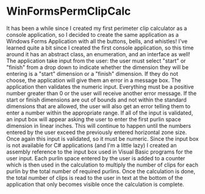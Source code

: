 # WinFormsPermClipCalc
It has been a while since I created my first perimeter clip calculator as a console application, so I decided to create the same application as a Windows Forms Application with all the buttons, bells, and whistles! I've learned quite a bit since I created the first console application, so this time around it has an abstract class, an enumeration, and an interface as well! The application take input from the user: the user must select "start" or "finish" from a drop down to indicate whether the dimension they will be entering is a "start" dimension or a "finish" dimension. If they do not choose, the application will give them an error in a message box. The application then validates the numeric input. Everything must be a positive number greater than 0 or the user will receive another error message. If the start or finish dimensions are out of bounds and not within the standard dimensions that are allowed, the user will also get an error telling them to enter a number within the appropriate range. If all of the input is validated, an input box will appear asking the user to enter the first purlin space dimension in linear inches. This will continue to happen until the numbers entered by the user exceed the previously entered horizontal zone size. Once again this input is validated, so it must be numeric. Since the input box is not available for C# applications (and I'm a little lazy) I created an assembly reference to the input box used in Visual Basic programs for the user input. Each purlin space entered by the user is added to a counter which is then used in the calculation to multiply the number of clips for each purlin by the total number of required purlins. Once the calculation is done, the total number of clips is read to the user in text at the bottom of the application that only becomes visible once the calculation is complete.
